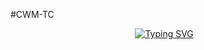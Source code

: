 
#CWM-TC
<p align="center"> 
  <p align="center">
  <a href="https://git.io/typing-svg"><img src="https://readme-typing-svg.demolab.com?font=Bungee+Shade&size=25&pause=1000&background=FF000000&width=435&lines=THIS+IS+CWM+TC+💥❤+; CWM-+TC🎉;CREATED+𝗕Y+CORNEH-TECH ✔" alt="Typing SVG" /></a>
  </p>
